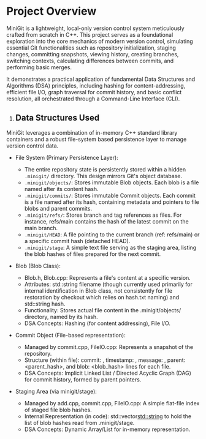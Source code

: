 # **Project Overview**
   
MiniGit is a lightweight, local-only version control system meticulously crafted from scratch in C++. This project serves as a foundational exploration into the core mechanics of modern version control, simulating essential Git functionalities such as repository initialization, staging changes, committing snapshots, viewing history, creating branches, switching contexts, calculating differences between commits, and performing basic merges.

It demonstrates a practical application of fundamental Data Structures and Algorithms (DSA) principles, including hashing for content-addressing, efficient file I/O, graph traversal for commit history, and basic conflict resolution, all orchestrated through a Command-Line Interface (CLI).


1. ## **Data Structures Used**

MiniGit leverages a combination of in-memory C++ standard library containers and a robust file-system based persistence layer to manage version control data.

- File System (Primary Persistence Layer):
    - The entire repository state is persistently stored within a hidden `.minigit/` directory. This design mirrors Git's object database.
    - `.minigit/objects/`: Stores immutable Blob objects. Each blob is a file named after its content hash.
    - `.minigit/commits/`: Stores immutable Commit objects. Each commit is a file named after its hash, containing metadata and pointers to file blobs and   parent commits.
    - `.minigit/refs/`: Stores branch and tag references as files. For instance, refs/main contains the hash of the latest commit on the main branch.
    - `.minigit/HEAD`: A file pointing to the current branch (ref: refs/main) or a specific commit hash (detached HEAD).
    - `.minigit/stage`: A simple text file serving as the staging area, listing the blob hashes of files prepared for the next commit.

- Blob (Blob Class):
    - Blob.h, Blob.cpp: Represents a file's content at a specific version.
    - Attributes: std::string filename (though currently used primarily for internal identification in Blob class, not consistently for file restoration by checkout which relies on hash.txt naming) and std::string hash.
    - Functionality: Stores actual file content in the .minigit/objects/ directory, named by its hash.
    - DSA Concepts: Hashing (for content addressing), File I/O.

- Commit Object (File-based representation):
    - Managed by commit.cpp, FileIO.cpp: Represents a snapshot of the repository.
    - Structure (within file): commit: <hash>, timestamp: <date>, message: <msg>, parent: <parent_hash>, and blob: <blob_hash> lines for each file.
    - DSA Concepts: Implicit Linked List / Directed Acyclic Graph (DAG) for commit history, formed by parent pointers.

- Staging Area (via minigit/stage):
    - Managed by add.cpp, commit.cpp, FileIO.cpp: A simple flat-file index of staged file blob hashes.
    - Internal Representation (in code): std::vector<std::string> to hold the list of blob hashes read from .minigit/stage.
    - DSA Concepts: Dynamic Array/List for in-memory representation.

